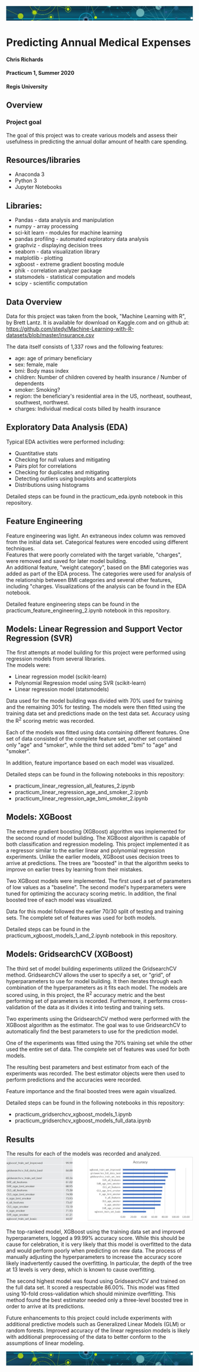 <img src="images/Machine-Learning2.jpg" raw=true/>

# Predicting Annual Medical Expenses
#### Chris Richards
#### Practicum 1, Summer 2020
#### Regis University

## Overview
### Project goal
The goal of this project was to create various models and assess their usefulness in predicting the annual dollar amount of health care spending.  

## Resources/libraries
* Anaconda 3
* Python 3
* Jupyter Notebooks  

## Libraries: 
* Pandas - data analysis and manipulation
* numpy - array processing
* sci-kit learn - modules for machine learning
* pandas profiling - automated exploratory data analysis
* graphviz - displaying decision trees
* seaborn - data visualization library
* matplotlib - plotting
* xgboost - extreme gradient boosting module
* phik - correlation analyzer package
* statsmodels  - statistical computation and models
* scipy - scientific computation

## Data Overview
Data for this project was taken from the book, "Machine Learning with R", by Brett Lantz.  It is available for download on Kaggle.com and on github at: https://github.com/stedy/Machine-Learning-with-R-datasets/blob/master/insurance.csv

The data itself consists of 1,337 rows and the following features:  
* age: age of primary beneficiary
* sex: female, male
* bmi: Body mass index
* children: Number of children covered by health insurance / Number of dependents
* smoker: Smoking?
* region: the beneficiary's residential area in the US, northeast, southeast, southwest, northwest.
* charges: Individual medical costs billed by health insurance

## Exploratory Data Analysis (EDA)
Typical EDA activities were performed including:
* Quantitative stats
* Checking for null values and mitigating
* Pairs plot for correlations
* Checking for duplicates and mitigating
* Detecting outliers using boxplots and scatterplots
* Distributions using histograms
  
 Detailed steps can be found in the practicum_eda.ipynb notebook in this repository.
 
 ## Feature Engineering
 Feature engineering was light.  An extraneous index column was removed from the initial data set.  Categorical features were encoded using different techniques.  
 Features that were poorly correlated with the target variable, "charges", were removed and saved for later model building.  
 An additional feature, "weight category", based on the BMI categories was added as part of the EDA process.  The categories were used for analysis of the relationship between BMI categories and several other features, including "charges.  Visualizations of the analysis can be found in the EDA notebook.
 
 Detailed feature engineering steps can be found in the practicum_feature_engineering_2.ipynb notebook in this repository.  
   
 ## Models: Linear Regression and Support Vector Regression (SVR)
 The first attempts at model building for this project were performed using regression models from several libraries.  
 The models were:  
* Linear regression model (scikit-learn)
* Polynomial Regression model using SVR (scikit-learn)
* Linear regression model (statsmodels)

Data used for the model building was divided with 70% used for training and the remaining 30% for testing.  The models were then fitted using the training data set and predictions made on the test data set.  Accuracy using the R<sup>2</sup> scoring metric was recorded.  

Each of the models was fitted using data containing different features.  One set of data consisted of the complete feature set, another set contained only "age" and "smoker", while the third set added "bmi" to "age" and "smoker".

In addition, feature importance based on each model was visualized.  

Detailed steps can be found in the following notebooks in this repository:  
* practicum_linear_regression_all_features_2.ipynb
* practicum_linear_regression_age_and_smoker_2.ipynb
* practicum_linear_regression_age_bmi_smoker_2.ipynb

## Models: XGBoost
The extreme gradient boosting (XGBoost) algorithm was implemented for the second round of model building.  The XGBoost algorithm is capable of both classification and regression modeling.  This project implemented it as a regressor similar to the earlier linear and polynomial regression experiments.  Unlike the earlier models, XGBoost uses decision trees to arrive at predictions.  The trees are "boosted" in that the algorithm seeks to improve on earlier trees by learning from their mistakes.  
  
Two XGBoost models were implemented.  The first used a set of parameters of low values as a "baseline".  The second model's hyperparameters were tuned for optimizing the accuracy scoring metric.  In addition, the final boosted tree of each model was visualized.

Data for this model followed the earlier 70/30 split of testing and training sets.  The complete set of features was used for both models.
  
Detailed steps can be found in the practicum_xgboost_models_1_and_2.ipynb notebook in this repository.  
## Models:  GridsearchCV (XGBoost)
The third set of model building experiments utilized the GridsearchCV method.  GridsearchCV allows the user to specify a set, or "grid", of hyperparameters to use for model building.  It then iterates through each combination of the hyperparameters as it fits each model.  The models are scored using, in this project, the R<sup>2</sup> accuracy metric and the best performing set of parameters is recorded.  Furthermore, it performs cross-validation of the data as it divides it into testing and training sets.  
  
Two experiments using the GridsearchCV method were performed with the XGBoost algorithm as the estimator.  The goal was to use GridsearchCV to automatically find the best parameters to use for the prediction model.  

One of the experiments was fitted using the 70% training set while the other used the entire set of data.  The complete set of features was used for both models.  

The resulting best parameters and best estimator from each of the experiments was recorded.   The best estimator objects were then used to perform predictions and the accuracies were recorded.  

Feature importance and the final boosted trees were again visualized.  
  
Detailed steps can be found in the following notebooks in this repository:
* practicum_gridserchcv_xgboost_models_1.ipynb
* practicum_gridserchcv_xgboost_models_full_data.ipynb

## Results
The results for each of the models was recorded and analyzed.  
<img src="images/model_accuracy_results.jpg" raw=true/>
  
The top-ranked model, XGBoost using the training data set and improved hyperparameters, logged a 99.99% accuracy score.   While this should be cause for celebration, it is very likely that this model is overfitted to the data and would perform poorly when predicting on new data.  The process of manually adjusting the hyperparameters to increase the accuracy score likely inadvertently caused the overfitting.  In particular, the depth of the tree at 13 levels is very deep, which is known to cause overfitting.  
  
The second highest model was found using GridsearchCV and trained on the full data set.  It scored a respectable 86.00%.  This model was fitted using 10-fold cross-validation which should minimize overfitting.  This method found the best estimator needed only a three-level boosted tree in order to arrive at its predictions.  
  
Future enhancements to this project could include experiments with additional predictive models such as Generalized Linear Models (GLM) or random forests.  Improved accuracy of the linear regression models is likely with additional preprocessing of the data to better conform to the assumptions of linear modeling.  
  
<img src="images/Machine-Learning3.jpg" raw=true/>
